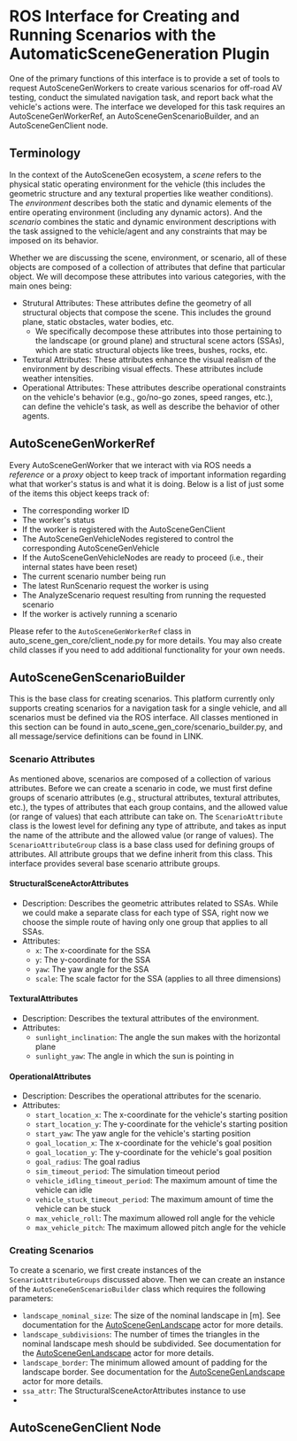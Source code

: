 # ROS Interface for Creating and Running Scenarios with the AutomaticSceneGeneration Plugin

One of the primary functions of this interface is to provide a set of tools to request AutoSceneGenWorkers to create various scenarios for off-road AV testing, conduct the simulated navigation task, and report back what the vehicle's actions were. The interface we developed for this task requires an AutoSceneGenWorkerRef, an AutoSceneGenScenarioBuilder, and an AutoSceneGenClient node.

## Terminology

In the context of the AutoSceneGen ecosystem, a *scene* refers to the physical static operating environment for the vehicle (this includes the geometric structure and any textural properties like weather conditions). The *environment* describes both the static and dynamic elements of the entire operating environment (including any dynamic actors). And the *scenario* combines the static and dynamic environment descriptions with the task assigned to the vehicle/agent and any constraints that may be imposed on its behavior.

Whether we are discussing the scene, environment, or scenario, all of these objects are composed of a collection of attributes that define that particular object. We will decompose these attributes into various categories, with the main ones being:
- Strutural Attributes: These attributes define the geometry of all structural objects that compose the scene. This includes the ground plane, static obstacles, water bodies, etc.
  - We specifically decompose these attributes into those pertaining to the landscape (or ground plane) and structural scene actors (SSAs), which are static structural objects like trees, bushes, rocks, etc.
- Textural Attributes: These attributes enhance the visual realism of the environment by describing visual effects. These attributes include weather intensities.
- Operational Attributes: These attributes describe operational constraints on the vehicle's behavior  (e.g., go/no-go zones, speed ranges, etc.), can define the vehicle's task, as well as describe the behavior of other agents.

## AutoSceneGenWorkerRef

Every AutoSceneGenWorker that we interact with via ROS needs a *reference* or a *proxy* object to keep track of important information regarding what that worker's status is and what it is doing. Below is a list of just some of the items this object keeps track of:
- The corresponding worker ID
- The worker's status
- If the worker is registered with the AutoSceneGenClient
- The AutoSceneGenVehicleNodes registered to control the corresponding AutoSceneGenVehicle
- If the AutoSceneGenVehicleNodes are ready to proceed (i.e., their internal states have been reset)
- The current scenario number being run
- The latest RunScenario request the worker is using
- The AnalyzeScenario request resulting from running the requested scenario
- If the worker is actively running a scenario

Please refer to the `AutoSceneGenWorkerRef` class in auto_scene_gen_core/client_node.py for more details. You may also create child classes if you need to add additional functionality for your own needs.

## AutoSceneGenScenarioBuilder

This is the base class for creating scenarios. This platform currently only supports creating scenarios for a navigation task for a single vehicle, and all scenarios must be defined via the ROS interface. All classes mentioned in this section can be found in auto_scene_gen_core/scenario_builder.py, and all message/service definitions can be found in LINK.

### Scenario Attributes

As mentioned above, scenarios are composed of a collection of various attributes. Before we can create a scenario in code, we must first define groups of scenario attributes (e.g., structural attributes, textural attributes, etc.), the types of attributes that each group contains, and the allowed value (or range of values) that each attribute can take on. The `ScenarioAttribute` class is the lowest level for defining any type of attribute, and takes as input the name of the attribute and the allowed value (or range of values). The `ScenarioAttributeGroup` class is a base class used for defining groups of attributes. All attribute groups that we define inherit from this class. This interface provides several base scenario attribute groups.

#### StructuralSceneActorAttributes
- Description: Describes the geometric attributes related to SSAs. While we could make a separate class for each type of SSA, right now we choose the simple route of having only one group that applies to all SSAs.
- Attributes:
  - `x`: The x-coordinate for the SSA 
  - `y`: The y-coordinate for the SSA
  - `yaw`: The yaw angle for the SSA
  - `scale`: The scale factor for the SSA (applies to all three dimensions)

#### TexturalAttributes
- Description: Describes the textural attributes of the environment.
- Attributes:
  - `sunlight_inclination`: The angle the sun makes with the horizontal plane
  - `sunlight_yaw`: The angle in which the sun is pointing in
 
#### OperationalAttributes
- Description: Describes the operational attributes for the scenario.
- Attributes:
  - `start_location_x`: The x-coordinate for the vehicle's starting position
  - `start_location_y`: The y-coordinate for the vehicle's starting position
  - `start_yaw`: The yaw angle for the vehicle's starting position
  - `goal_location_x`: The x-coordinate for the vehicle's goal position
  - `goal_location_y`: The y-coordinate for the vehicle's goal position
  - `goal_radius`: The goal radius
  - `sim_timeout_period`: The simulation timeout period
  - `vehicle_idling_timeout_period`: The maximum amount of time the vehicle can idle
  - `vehicle_stuck_timeout_period`: The maximum amount of time the vehicle can be stuck
  - `max_vehicle_roll`: The maximum allowed roll angle for the vehicle
  - `max_vehicle_pitch`: The maximum allowed pitch angle for the vehicle

### Creating Scenarios
To create a scenario, we first create instances of the `ScenarioAttributeGroups` discussed above. Then we can create an instance of the `AutoSceneGenScenarioBuilder` class which requires the following parameters:
- `landscape_nominal_size`: The size of the nominal landscape in [m]. See documentation for the [AutoSceneGenLandscape](https://github.com/tsender/AutomaticSceneGeneration/blob/main/Documentation/actors.md) actor for more details.
- `landscape_subdivisions`: The number of times the triangles in the nominal landscape mesh should be subdivided. See documentation for the [AutoSceneGenLandscape](https://github.com/tsender/AutomaticSceneGeneration/blob/main/Documentation/actors.md) actor for more details.
- `landscape_border`: The minimum allowed amount of padding for the landscape border. See documentation for the [AutoSceneGenLandscape](https://github.com/tsender/AutomaticSceneGeneration/blob/main/Documentation/actors.md) actor for more details.
- `ssa_attr`: The StructuralSceneActorAttributes instance to use
- 

## AutoSceneGenClient Node
